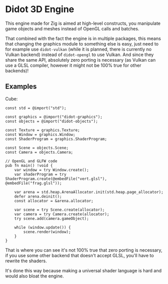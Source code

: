 # Didot 3D Engine

This engine made for Zig is aimed at high-level constructs, you manipulate game objects and meshes instead of OpenGL calls and batches.

That combined with the fact the engine is in multiple packages, this means that changing the graphics module to something else is easy,
just need to for example use `didot-vulkan` (while it is planned, there is currently no Vulkan backend) instead of `didot-opengl` to use Vulkan. And since they share the same API, absolutely zero porting is necessary (as Vulkan can use a GLSL compiler, however it might not be 100% true for other backends)!

## Examples

Cube:
```zig
const std = @import("std");

const graphics = @import("didot-graphics");
const objects = @import("didot-objects");

const Texture = graphics.Texture;
const Window = graphics.Window;
const ShaderProgram = graphics.ShaderProgram;

const Scene = objects.Scene;
const Camera = objects.Camera;

// OpenGL and GLFW code
pub fn main() !void {
    var window = try Window.create();
    var shaderProgram = try ShaderProgram.create(@embedFile("vert.glsl"), @embedFile("frag.glsl"));

    var arena = std.heap.ArenaAllocator.init(std.heap.page_allocator);
    defer arena.deinit();
    const allocator = &arena.allocator;

    var scene = try Scene.create(allocator);
    var camera = try Camera.create(allocator);
    try scene.add(camera.gameObject);

    while (window.update()) {
        scene.render(window);
    }
}
```
That is where you can see it's not 100% true that zero porting is necessary, if you use some other backend that doesn't accept GLSL, you'll have to rewrite the shaders.

It's done this way because making a universal shader language is hard and would also bloat the engine.
